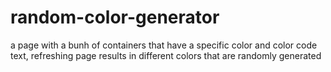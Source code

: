 # random-color-generator
a page with a bunh of containers that have a specific color and color code text, refreshing page results in different colors that are randomly generated
